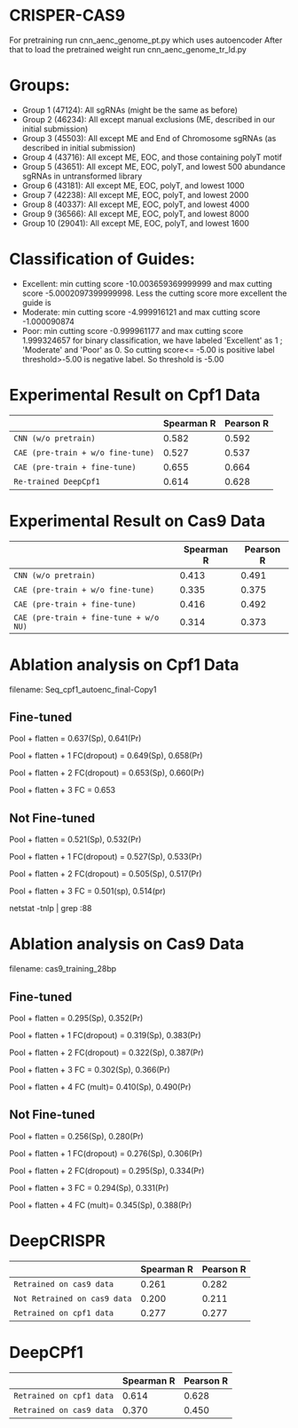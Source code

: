 # CRISPER-CAS9

For pretraining run cnn_aenc_genome_pt.py which uses autoencoder
After that to load the pretrained weight run cnn_aenc_genome_tr_ld.py

# Groups:

- Group 1 (47124): All sgRNAs (might be the same as before)
- Group 2 (46234): All except manual exclusions (ME, described in our initial submission)
- Group 3 (45503): All except ME and End of Chromosome sgRNAs (as described in initial submission)
- Group 4 (43716): All except ME, EOC, and those containing polyT motif 
- Group 5 (43651): All except ME, EOC, polyT, and lowest 500 abundance sgRNAs in untransformed library
- Group 6 (43181): All except ME, EOC, polyT, and lowest 1000
- Group 7 (42238): All except ME, EOC, polyT, and lowest 2000  
- Group 8 (40337): All except ME, EOC, polyT, and lowest 4000  
- Group 9 (36566): All except ME, EOC, polyT, and lowest 8000 
- Group 10 (29041): All except ME, EOC, polyT, and lowest 1600

# Classification of Guides:
- Excellent: min cutting score -10.003659369999999 and max cutting score  -5.0002097399999998. Less the cutting score more                  excellent the guide is
- Moderate: min cutting score -4.999916121 and max cutting score -1.000090874 
- Poor: min cutting score -0.999961177 and max cutting score 1.999324657
for binary classification, we have labeled 'Excellent' as 1 ; 'Moderate' and 'Poor' as 0. So cutting score<= -5.00 is positive label threshold>-5.00 is negative label. So threshold is -5.00

# Experimental Result on Cpf1 Data

|  | Spearman R | Pearson R |  
| --- | --- | --- |
| `CNN (w/o pretrain)` | 0.582 |  0.592 |
| `CAE (pre-train + w/o fine-tune)` | 0.527 | 0.537 |
| `CAE (pre-train + fine-tune)` | 0.655 |  0.664 |
| `Re-trained DeepCpf1` | 0.614 |  0.628 |

# Experimental Result on Cas9 Data

|  | Spearman R | Pearson R |  
| --- | --- | --- |
| `CNN (w/o pretrain)` | 0.413 |  0.491 |
| `CAE (pre-train + w/o fine-tune)` | 0.335 | 0.375 |
| `CAE (pre-train + fine-tune)` | 0.416 | 0.492  |
| `CAE (pre-train + fine-tune + w/o NU)` | 0.314 | 0.373  |

# Ablation analysis on Cpf1 Data
filename: Seq_cpf1_autoenc_final-Copy1
## Fine-tuned
Pool + flatten = 0.637(Sp), 0.641(Pr)

Pool + flatten + 1 FC(dropout) = 0.649(Sp), 0.658(Pr)

Pool + flatten + 2 FC(dropout) = 0.653(Sp), 0.660(Pr)

Pool + flatten + 3 FC = 0.653

## Not Fine-tuned
Pool + flatten = 0.521(Sp), 0.532(Pr)

Pool + flatten + 1 FC(dropout) = 0.527(Sp), 0.533(Pr)

Pool + flatten + 2 FC(dropout) = 0.505(Sp), 0.517(Pr)

Pool + flatten + 3 FC = 0.501(sp), 0.514(pr)

netstat -tnlp | grep :88

# Ablation analysis on Cas9 Data
filename: cas9_training_28bp
## Fine-tuned
Pool + flatten = 0.295(Sp), 0.352(Pr)

Pool + flatten + 1 FC(dropout) = 0.319(Sp), 0.383(Pr)

Pool + flatten + 2 FC(dropout) = 0.322(Sp), 0.387(Pr)

Pool + flatten + 3 FC =  0.302(Sp), 0.366(Pr)

Pool + flatten + 4 FC (mult)=  0.410(Sp), 0.490(Pr)

## Not Fine-tuned
Pool + flatten = 0.256(Sp), 0.280(Pr)

Pool + flatten + 1 FC(dropout) = 0.276(Sp), 0.306(Pr)

Pool + flatten + 2 FC(dropout) = 0.295(Sp), 0.334(Pr)

Pool + flatten + 3 FC =  0.294(Sp), 0.331(Pr)

Pool + flatten + 4 FC (mult)=  0.345(Sp), 0.388(Pr)

# DeepCRISPR
       
|  | Spearman R | Pearson R |  
| --- | --- | --- |
| `Retrained on cas9 data` | 0.261 |  0.282 |
| `Not Retrained on cas9 data` | 0.200 |  0.211 |
| `Retrained on cpf1 data` | 0.277 |  0.277 |

# DeepCPf1
       
|  | Spearman R | Pearson R |  
| --- | --- | --- |
| `Retrained on cpf1 data` | 0.614 |  0.628 |
| `Retrained on cas9 data` | 0.370 |  0.450 |

